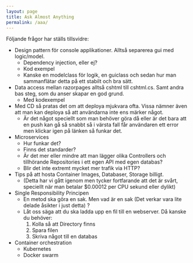 ```yaml
---
layout: page
title: Ask Almost Anything
permalink: /aaa/
---
```


Följande frågor har ställs tillsvidre:
* Design pattern för console applikationer. Alltså separerea gui med logic/model. 
    * Dependency injection, eller ej? 
    * Kod exempel
    * Kanske en modelclass för logik, en guiclass och sedan hur man sammanflätar detta på ett stabilt och bra sätt.
* Data access mellan razorpages alltså cshtml till cshtml.cs. Samt andra bas steg, som du anser skapar en god grund. 
    * Med kodexempel
* Med CD så pratas det om att deploya mjukvara ofta. Vissa nämner även att man kan deploya så att användarna inte ens märker något. 
    * Är det något speciellt som man behöver göra då eller är det bara att en push kan gå så snabbt så i värsta fall får användaren ett error men klickar igen på länken så funkar det.
* Microservices
    * Hur funkar det? 
    * Finns det standarder? 
    * Är det mer eller mindre att man lägger olika Controllers och tillhörande Repositories i ett egen API med egen databas? 
    * Blir det inte extremt mycket mer trafik via HTTP?
* Tips på att hosta Container Images, Databaser, Storage billigt. 
    * (Detta har vi gått igenom men tycker fortfarande att det är svårt, speciellt när man betalar $0.00012 per CPU sekund eller dylikt)
* Single Responsibility Principen
    * En metod ska göra en sak. Men vad är en sak (Det verkar vara lite delade åsikter i just detta) ? 
    * Låt oss säga att du ska ladda upp en fil till en webserver. Då kanske du behöver:
        1. Kolla så att Directory finns
        1. Spara filen
        1. Skriva något till en databas
* Container orchestration
    * Kubernetes
    * Docker swarm